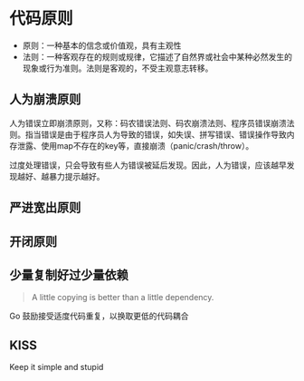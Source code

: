 # 代码原则
* 原则：一种基本的信念或价值观，具有主观性
* 法则：一种客观存在的规则或规律，它描述了自然界或社会中某种必然发生的现象或行为准则。法则是客观的，不受主观意志转移。


## 人为崩溃原则
人为错误立即崩溃原则，又称：码农错误法则、码农崩溃法则、程序员错误崩溃法则。指当错误是由于程序员人为导致的错误，如失误、拼写错误、错误操作导致内存泄露、使用map不存在的key等，直接崩溃（panic/crash/throw）。

过度处理错误，只会导致有些人为错误被延后发现。因此，人为错误，应该越早发现越好、越暴力提示越好。


## 严进宽出原则


## 开闭原则

## 少量复制好过少量依赖

> A little copying is better than a little dependency.

Go 鼓励接受适度代码重复，以换取更低的代码耦合

## KISS 

Keep it simple and stupid